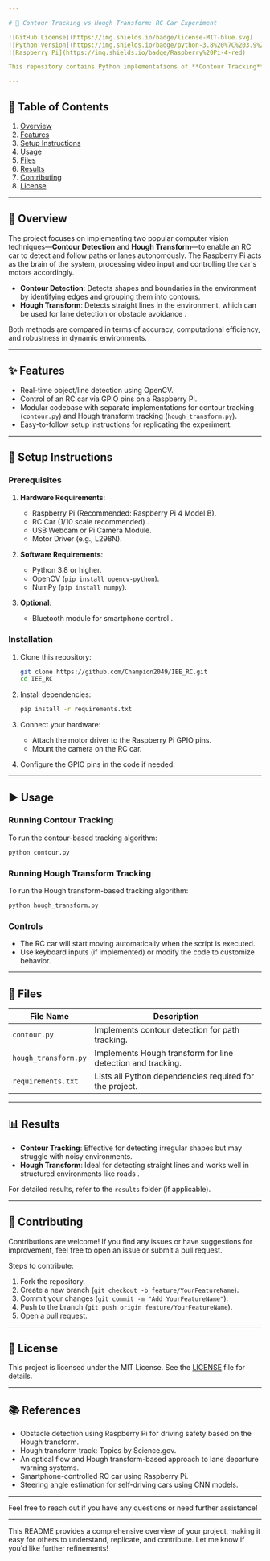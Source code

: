 ```yaml
---

# 🚗 Contour Tracking vs Hough Transform: RC Car Experiment

![GitHub License](https://img.shields.io/badge/license-MIT-blue.svg)
![Python Version](https://img.shields.io/badge/python-3.8%20%7C%203.9%20%7C%203.10-blue)
![Raspberry Pi](https://img.shields.io/badge/Raspberry%20Pi-4-red)

This repository contains Python implementations of **Contour Tracking** and **Hough Transform Tracking** algorithms, designed to control an RC car using a Raspberry Pi. The goal is to compare the performance of these two techniques in detecting and following paths or obstacles in real-time environments .

---
```


## 📜 Table of Contents

1. [Overview](#overview)
2. [Features](#features)
3. [Setup Instructions](#setup-instructions)
4. [Usage](#usage)
5. [Files](#files)
6. [Results](#results)
7. [Contributing](#contributing)
8. [License](#license)

---

## 📌 Overview

The project focuses on implementing two popular computer vision techniques—**Contour Detection** and **Hough Transform**—to enable an RC car to detect and follow paths or lanes autonomously. The Raspberry Pi acts as the brain of the system, processing video input and controlling the car's motors accordingly.

- **Contour Detection**: Detects shapes and boundaries in the environment by identifying edges and grouping them into contours.
- **Hough Transform**: Detects straight lines in the environment, which can be used for lane detection or obstacle avoidance .

Both methods are compared in terms of accuracy, computational efficiency, and robustness in dynamic environments.

---

## ✨ Features

- Real-time object/line detection using OpenCV.
- Control of an RC car via GPIO pins on a Raspberry Pi.
- Modular codebase with separate implementations for contour tracking (`contour.py`) and Hough transform tracking (`hough_transform.py`).
- Easy-to-follow setup instructions for replicating the experiment.

---

## 🔧 Setup Instructions

### Prerequisites

1. **Hardware Requirements**:
   - Raspberry Pi (Recommended: Raspberry Pi 4 Model B).
   - RC Car (1/10 scale recommended) .
   - USB Webcam or Pi Camera Module.
   - Motor Driver (e.g., L298N).

2. **Software Requirements**:
   - Python 3.8 or higher.
   - OpenCV (`pip install opencv-python`).
   - NumPy (`pip install numpy`).

3. **Optional**:
   - Bluetooth module for smartphone control .

### Installation

1. Clone this repository:
   ```bash
   git clone https://github.com/Champion2049/IEE_RC.git
   cd IEE_RC
   ```

2. Install dependencies:
   ```bash
   pip install -r requirements.txt
   ```

3. Connect your hardware:
   - Attach the motor driver to the Raspberry Pi GPIO pins.
   - Mount the camera on the RC car.

4. Configure the GPIO pins in the code if needed.

---

## ▶️ Usage

### Running Contour Tracking
To run the contour-based tracking algorithm:
```bash
python contour.py
```

### Running Hough Transform Tracking
To run the Hough transform-based tracking algorithm:
```bash
python hough_transform.py
```

### Controls
- The RC car will start moving automatically when the script is executed.
- Use keyboard inputs (if implemented) or modify the code to customize behavior.

---

## 📂 Files

| File Name          | Description                                                                 |
|---------------------|-----------------------------------------------------------------------------|
| `contour.py`       | Implements contour detection for path tracking.                           |
| `hough_transform.py` | Implements Hough transform for line detection and tracking.                |
| `requirements.txt` | Lists all Python dependencies required for the project.                   |

---

## 📊 Results

- **Contour Tracking**: Effective for detecting irregular shapes but may struggle with noisy environments.
- **Hough Transform**: Ideal for detecting straight lines and works well in structured environments like roads .

For detailed results, refer to the `results` folder (if applicable).

---

## 🤝 Contributing

Contributions are welcome! If you find any issues or have suggestions for improvement, feel free to open an issue or submit a pull request.

Steps to contribute:
1. Fork the repository.
2. Create a new branch (`git checkout -b feature/YourFeatureName`).
3. Commit your changes (`git commit -m "Add YourFeatureName"`).
4. Push to the branch (`git push origin feature/YourFeatureName`).
5. Open a pull request.

---

## 📄 License

This project is licensed under the MIT License. See the [LICENSE](LICENSE) file for details.

---

## 📚 References

-  Obstacle detection using Raspberry Pi for driving safety based on the Hough transform.
-  Hough transform track: Topics by Science.gov.
-  An optical flow and Hough transform-based approach to lane departure warning systems.
-  Smartphone-controlled RC car using Raspberry Pi.
-  Steering angle estimation for self-driving cars using CNN models.

---

Feel free to reach out if you have any questions or need further assistance!

---

This README provides a comprehensive overview of your project, making it easy for others to understand, replicate, and contribute. Let me know if you'd like further refinements!
